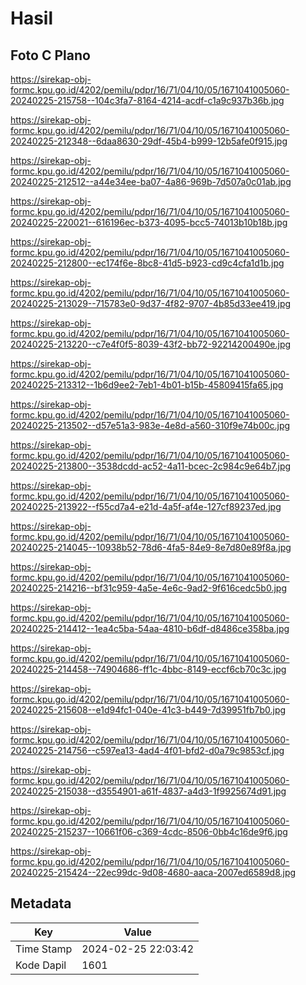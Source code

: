 # Hasil

## Foto C Plano

https://sirekap-obj-formc.kpu.go.id/4202/pemilu/pdpr/16/71/04/10/05/1671041005060-20240225-215758--104c3fa7-8164-4214-acdf-c1a9c937b36b.jpg

https://sirekap-obj-formc.kpu.go.id/4202/pemilu/pdpr/16/71/04/10/05/1671041005060-20240225-212348--6daa8630-29df-45b4-b999-12b5afe0f915.jpg

https://sirekap-obj-formc.kpu.go.id/4202/pemilu/pdpr/16/71/04/10/05/1671041005060-20240225-212512--a44e34ee-ba07-4a86-969b-7d507a0c01ab.jpg

https://sirekap-obj-formc.kpu.go.id/4202/pemilu/pdpr/16/71/04/10/05/1671041005060-20240225-220021--616196ec-b373-4095-bcc5-74013b10b18b.jpg

https://sirekap-obj-formc.kpu.go.id/4202/pemilu/pdpr/16/71/04/10/05/1671041005060-20240225-212800--ec174f6e-8bc8-41d5-b923-cd9c4cfa1d1b.jpg

https://sirekap-obj-formc.kpu.go.id/4202/pemilu/pdpr/16/71/04/10/05/1671041005060-20240225-213029--715783e0-9d37-4f82-9707-4b85d33ee419.jpg

https://sirekap-obj-formc.kpu.go.id/4202/pemilu/pdpr/16/71/04/10/05/1671041005060-20240225-213220--c7e4f0f5-8039-43f2-bb72-92214200490e.jpg

https://sirekap-obj-formc.kpu.go.id/4202/pemilu/pdpr/16/71/04/10/05/1671041005060-20240225-213312--1b6d9ee2-7eb1-4b01-b15b-45809415fa65.jpg

https://sirekap-obj-formc.kpu.go.id/4202/pemilu/pdpr/16/71/04/10/05/1671041005060-20240225-213502--d57e51a3-983e-4e8d-a560-310f9e74b00c.jpg

https://sirekap-obj-formc.kpu.go.id/4202/pemilu/pdpr/16/71/04/10/05/1671041005060-20240225-213800--3538dcdd-ac52-4a11-bcec-2c984c9e64b7.jpg

https://sirekap-obj-formc.kpu.go.id/4202/pemilu/pdpr/16/71/04/10/05/1671041005060-20240225-213922--f55cd7a4-e21d-4a5f-af4e-127cf89237ed.jpg

https://sirekap-obj-formc.kpu.go.id/4202/pemilu/pdpr/16/71/04/10/05/1671041005060-20240225-214045--10938b52-78d6-4fa5-84e9-8e7d80e89f8a.jpg

https://sirekap-obj-formc.kpu.go.id/4202/pemilu/pdpr/16/71/04/10/05/1671041005060-20240225-214216--bf31c959-4a5e-4e6c-9ad2-9f616cedc5b0.jpg

https://sirekap-obj-formc.kpu.go.id/4202/pemilu/pdpr/16/71/04/10/05/1671041005060-20240225-214412--1ea4c5ba-54aa-4810-b6df-d8486ce358ba.jpg

https://sirekap-obj-formc.kpu.go.id/4202/pemilu/pdpr/16/71/04/10/05/1671041005060-20240225-214458--74904686-ff1c-4bbc-8149-eccf6cb70c3c.jpg

https://sirekap-obj-formc.kpu.go.id/4202/pemilu/pdpr/16/71/04/10/05/1671041005060-20240225-215608--e1d94fc1-040e-41c3-b449-7d39951fb7b0.jpg

https://sirekap-obj-formc.kpu.go.id/4202/pemilu/pdpr/16/71/04/10/05/1671041005060-20240225-214756--c597ea13-4ad4-4f01-bfd2-d0a79c9853cf.jpg

https://sirekap-obj-formc.kpu.go.id/4202/pemilu/pdpr/16/71/04/10/05/1671041005060-20240225-215038--d3554901-a61f-4837-a4d3-1f9925674d91.jpg

https://sirekap-obj-formc.kpu.go.id/4202/pemilu/pdpr/16/71/04/10/05/1671041005060-20240225-215237--10661f06-c369-4cdc-8506-0bb4c16de9f6.jpg

https://sirekap-obj-formc.kpu.go.id/4202/pemilu/pdpr/16/71/04/10/05/1671041005060-20240225-215424--22ec99dc-9d08-4680-aaca-2007ed6589d8.jpg


## Metadata

| Key        | Value               |
| ---------- | ------------------- |
| Time Stamp | 2024-02-25 22:03:42 |
| Kode Dapil | 1601                |



